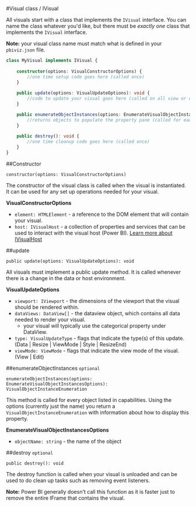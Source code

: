 #Visual class / IVisual

All visuals start with a class that implements the `IVisual` interface. You can name the class whatever you'd like, but there must be *exactly one* class that implements the `IVisual` interface.

**Note:** your visual class name must match what is defined in your `pbiviz.json` file.

```typescript
class MyVisual implements IVisual {
    
    constructor(options: VisualConstructorOptions) {
        //one time setup code goes here (called once)
    }
    
    public update(options: VisualUpdateOptions): void {
        //code to update your visual goes here (called on all view or data changes)
    }

    public enumerateObjectInstances(options: EnumerateVisualObjectInstancesOptions): VisualObjectInstanceEnumeration {
        //returns objects to populate the property pane (called for each object defined in capabilities)
    }
    
    public destroy(): void {
        //one time cleanup code goes here (called once)
    }
}

```
##Constructor

`constructor(options: VisualConstructorOptions)`

The constructor of the visual class is called when the visual is instantiated. It can be used for any set up operations needed for your visual.

**VisualConstructorOptions**

* `element: HTMLElement` - a reference to the DOM element that will contain your visual.
* `host: IVisualHost` - a collection of properties and services that can be used to interact with the visual host (Power BI). [Learn more about IVisualHost](IVisualHost.md) 

##update

`public update(options: VisualUpdateOptions): void`

All visuals must implement a public update method. It is called whenever there is a change in the data or host environment.

**VisualUpdateOptions**

* `viewport: IViewport` - the dimensions of the viewport that the visual should be rendered within.
* `dataViews: DataView[]` - the dataview object, which contains all data needed to render your visual.
    * your visual will typically use the categorical property under DataView.
* `type: VisualUpdateType` - flags that indicate the type(s) of this update. (Data | Resize | ViewMode | Style | ResizeEnd)
* `viewMode: ViewMode` - flags that indicate the view mode of the visual. (View | Edit)

##enumerateObjectInstances `optional`

`enumerateObjectInstances(options: EnumerateVisualObjectInstancesOptions): VisualObjectInstanceEnumeration`

This method is called for every object listed in capabilities. Using the options (currently just the name) you return a `VisualObjectInstanceEnumeration` with information about how to display this property.

**EnumerateVisualObjectInstancesOptions**

* `objectName: string` - the name of the object

##destroy `optional`

`public destroy(): void`

The destroy function is called when your visual is unloaded and can be used to do clean up tasks such as removing event listeners.

**Note:** Power BI generally doesn't call this function as it is faster just to remove the entire IFrame that contains the visual.
